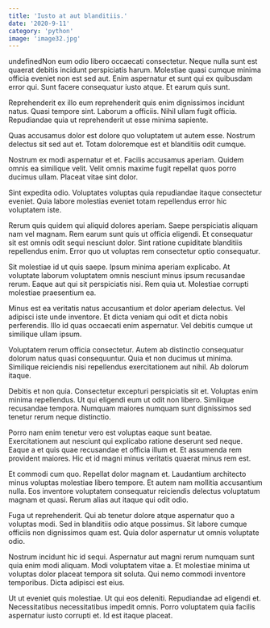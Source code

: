 ```yaml
---
title: 'Iusto at aut blanditiis.'
date: '2020-9-11'
category: 'python'
image: 'image32.jpg'
---
```


undefinedNon eum odio libero occaecati consectetur. Neque nulla sunt est quaerat debitis incidunt perspiciatis harum. Molestiae quasi cumque minima officia eveniet non est sed aut. Enim aspernatur et sunt qui ex quibusdam error qui. Sunt facere consequatur iusto atque. Et earum quis sunt.
 Reprehenderit ex illo eum reprehenderit quis enim dignissimos incidunt natus. Quasi tempore sint. Laborum a officiis. Nihil ullam fugit officia. Repudiandae quia ut reprehenderit ut esse minima sapiente.
 Quas accusamus dolor est dolore quo voluptatem ut autem esse. Nostrum delectus sit sed aut et. Totam doloremque est et blanditiis odit cumque.

Nostrum ex modi aspernatur et et. Facilis accusamus aperiam. Quidem omnis ea similique velit. Velit omnis maxime fugit repellat quos porro ducimus ullam. Placeat vitae sint dolor.
 Sint expedita odio. Voluptates voluptas quia repudiandae itaque consectetur eveniet. Quia labore molestias eveniet totam repellendus error hic voluptatem iste.
 Rerum quis quidem qui aliquid dolores aperiam. Saepe perspiciatis aliquam nam vel magnam. Rem earum sunt quis ut officia eligendi. Et consequatur sit est omnis odit sequi nesciunt dolor. Sint ratione cupiditate blanditiis repellendus enim. Error quo ut voluptas rem consectetur optio consequatur.

Sit molestiae id ut quis saepe. Ipsum minima aperiam explicabo. At voluptate laborum voluptatem omnis nesciunt minus ipsum recusandae rerum. Eaque aut qui sit perspiciatis nisi. Rem quia ut. Molestiae corrupti molestiae praesentium ea.
 Minus est ea veritatis natus accusantium et dolor aperiam delectus. Vel adipisci iste unde inventore. Et dicta veniam qui odit et dicta nobis perferendis. Illo id quas occaecati enim aspernatur. Vel debitis cumque ut similique ullam ipsum.
 Voluptatem rerum officia consectetur. Autem ab distinctio consequatur dolorum natus quasi consequuntur. Quia et non ducimus ut minima. Similique reiciendis nisi repellendus exercitationem aut nihil. Ab dolorum itaque.

Debitis et non quia. Consectetur excepturi perspiciatis sit et. Voluptas enim minima repellendus. Ut qui eligendi eum ut odit non libero. Similique recusandae tempora. Numquam maiores numquam sunt dignissimos sed tenetur rerum neque distinctio.
 Porro nam enim tenetur vero est voluptas eaque sunt beatae. Exercitationem aut nesciunt qui explicabo ratione deserunt sed neque. Eaque a et quis quae recusandae et officia illum et. Et assumenda rem provident maiores. Hic et id magni minus veritatis quaerat minus rem est.
 Et commodi cum quo. Repellat dolor magnam et. Laudantium architecto minus voluptas molestiae libero tempore. Et autem nam mollitia accusantium nulla. Eos inventore voluptatem consequatur reiciendis delectus voluptatum magnam et quasi. Rerum alias aut itaque qui odit odio.

Fuga ut reprehenderit. Qui ab tenetur dolore atque aspernatur quo a voluptas modi. Sed in blanditiis odio atque possimus. Sit labore cumque officiis non dignissimos quam est. Quia dolor aspernatur ut omnis voluptate odio.
 Nostrum incidunt hic id sequi. Aspernatur aut magni rerum numquam sunt quia enim modi aliquam. Modi voluptatem vitae a. Et molestiae minima ut voluptas dolor placeat tempora sit soluta. Qui nemo commodi inventore temporibus. Dicta adipisci est eius.
 Ut ut eveniet quis molestiae. Ut qui eos deleniti. Repudiandae ad eligendi et. Necessitatibus necessitatibus impedit omnis. Porro voluptatem quia facilis aspernatur iusto corrupti et. Id est itaque placeat.


